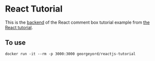 # React Tutorial

This is the [backend](https://github.com/reactjs/react-tutorial) of the React comment box tutorial example from [the React tutorial](http://facebook.github.io/react/docs/tutorial.html).

## To use

```
docker run -it --rm -p 3000:3000 georgeyord/reactjs-tutorial
```
